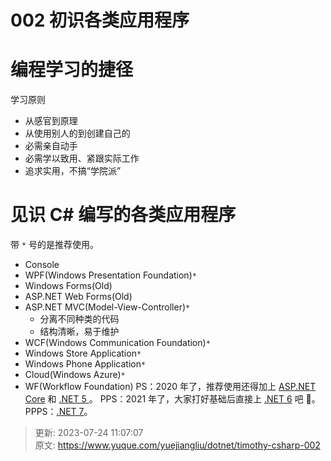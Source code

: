 # 002 初识各类应用程序

# 编程学习的捷径

学习原则

+ 从感官到原理
+ 从使用别人的到创建自己的
+ 必需亲自动手
+ 必需学以致用、紧跟实际工作
+ 追求实用，不搞“学院派”

# 见识 C# 编写的各类应用程序

带 `*` 号的是推荐使用。

+ Console
+ WPF(Windows Presentation Foundation)`*`
+ Windows Forms(Old)
+ ASP.NET Web Forms(Old)
+ ASP.NET MVC(Model-View-Controller)`*`
  - 分离不同种类的代码
  - 结构清晰，易于维护
+ WCF(Windows Communication Foundation)`*`
+ Windows Store Application`*`
+ Windows Phone Application`*`
+ Cloud(Windows Azure)`*`
+ WF(Workflow Foundation)
  PS：2020 年了，推荐使用还得加上 [ASP.NET Core](https://docs.microsoft.com/zh-cn/aspnet/core) 和 [.NET 5 ](https://devblogs.microsoft.com/dotnet/introducing-net-5/)。
  PPS：2021 年了，大家打好基础后直接上 [.NET 6](https://docs.microsoft.com/zh-cn/dotnet/core/whats-new/dotnet-6) 吧 🤣。
  PPPS：[.NET 7](https://learn.microsoft.com/zh-cn/dotnet/core/whats-new/dotnet-7)。

> 更新: 2023-07-24 11:07:07  
> 原文: <https://www.yuque.com/yuejiangliu/dotnet/timothy-csharp-002>